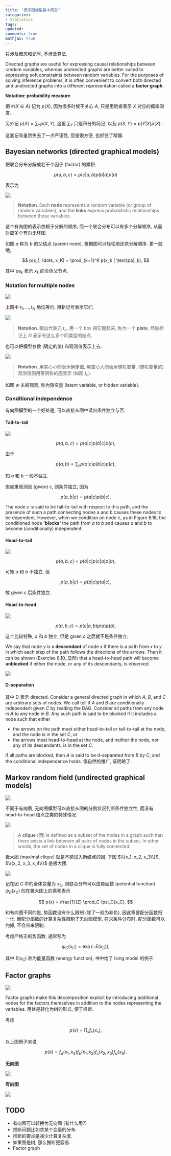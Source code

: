 ```yaml
---
title: "概率图模型基本概念"
categories: 
- Statistics
tags:
updated: 
comments: true
mathjax: true
---
```


只涉及概念和记号, 不涉及算法.

Directed graphs are useful for expressing causal relationships between random variables, whereas undirected graphs are better suited to expressing soft constraints between random variables. For the purposes of solving inference problems, it is often convenient to convert both directed and undirected graphs into a different representation called a **factor graph**.

<!-- more -->

**Notation: probability measure**

把 $\mathbb P(X \in A)$ 记为 $p(X)$, 因为很多时候不关心 $A$, 只是用后者表示 $X$ 对应的概率测度. 

另外记 $p(X) = \sum_Y p(X, Y)$, 这里 $\sum_Y$ 只是积分的简记. 以及 $p(X, Y) = p(Y\vert X) p(X)$. 

这套记号虽然失去了一点严谨性, 但是很方便, 也抓住了精髓.

## Bayesian networks (directed graphical models)

把联合分布分解成若干个因子 (factor) 的乘积

$$
p(a, b, c) = p(c|a, b)p(b|a)p(a)
$$

表示为

![](https://shiina18.github.io/assets/posts/images/151420722220357.png)



> **Notation**. Each **node** represents a random variable (or group of random variables), and the **links** express probabilistic relationships between these variables.

这个有向图的表示依赖于分解的顺序, 而一个联合分布可以有多个分解顺序, 从而对应多个有向无环图.

如图 $a$ 称为 $b$ 的父结点 (parent node). 根据图可以轻松地还原分解顺序. 更一般地,

$$
p(x_1, \dots, x_K) = \prod_{k=1}^K p(x_k | \text{pa}_k),
$$

其中 $\text{pa}_k$ 表示 $x_k$ 的全体父节点.

### Notation for multiple nodes

![](https://shiina18.github.io/assets/posts/images/242452522238783.png)

上图中 $t_1, \dots, t_N$ 地位等价, 用新记号表示它们. 

![](https://shiina18.github.io/assets/posts/images/229892622226650.png)

> **Notation**. 画出代表元 $t_n$, 用一个 box 把它圈起来, 称为一个 **plate**, 然后标记上 $N$ 表示有这么多个同类型的结点.

也可以把模型参数 (确定的值) 和观测值表示上去. 

![](https://shiina18.github.io/assets/posts/images/109583222239485.png)

> **Notation**. 用实心小圈表示确定值, 用空心大圈表示随机变量. (随机变量的) 观测值则用带阴影的圈表示 (如图 $t_n$).

如图 $w$ 未被观测, 称为隐变量 (latent variable, or hidden variable).

### Conditional independence

有向图模型的一个好处是, 可以直接从图中读出条件独立与否.

#### Tail-to-tail

![](https://shiina18.github.io/assets/posts/images/196365622236040.png)

$$
p(a, b, c) = p(a|c)p(b|c)p(c),
$$

由于

$$
p(a, b) = \sum_c p(a|c)p(b|c)p(c),
$$

知 $a$ 和 $b$ 一般不独立. 

但如果观测到 (given) $c$, 则条件独立, 因为

$$
p(a, b | c) = p(a|c)p(b|c).
$$

The node $c$ is said to be tail-to-tail with respect to this path, and the presence of such a path connecting nodes a and b causes these nodes to be dependent. However, when we condition on node $c$, as in Figure 8.16, the conditioned node **'blocks'** the path from $a$ to $b$ and causes $a$ and $b$ to become (conditionally) independent.

#### Head-to-tail

![](https://shiina18.github.io/assets/posts/images/80270323231794.png)

$$
p(a, b, c) = p(b|c)p(c|a)p(a),
$$

可知 $a$ 和 $b$ 不独立, 但

$$
p(a, b | c) = p(b|c)p(a|c),
$$

故 given $c$ 后条件独立.

#### Head-to-head

![](https://shiina18.github.io/assets/posts/images/573260523249674.png)

$$
p(a, b, c) = p(c|a, b)p(a)p(b),
$$

这个比较特殊, $a$ 和 $b$ 独立, 但是 given $c$ 之后就不是条件独立.

We say that node $y$ is a **descendant** of node $x$ if there is a path from $x$ to $y$ in which each step of the path follows the directions of the arrows. Then it can be shown (Exercise 8.10, 显然) that a head-to-head path will become **unblocked** if either the node, or any of its descendants, is observed.

![](https://shiina18.github.io/assets/posts/images/562122523247278.png)

#### D-separation

其中 D 表示 directed. Consider a general directed graph in which $A$, $B$, and $C$ are arbitrary sets of nodes. We call tell if $A$ and $B$ are conditionally independent given $C$ by reading the DAG. Consider all paths from any node in $A$ to any node in $B$. Any such path is said to be blocked if it includes a node such that either

- the arrows on the path meet either head-to-tail or tail-to-tail at the node, and the
node is in the set $C$, or
- the arrows meet head-to-head at the node, and neither the node, nor any of its
descendants, is in the set $C$.

If all paths are blocked, then $A$ is said to be d-separated from $B$ by $C$, and the conditional independence holds. 很自然的推广, 证明略了.

## Markov random field (undirected graphical models)

![](https://shiina18.github.io/assets/posts/images/403213523244780.png)

不同于有向图, 无向图模型可以直接从图的分割状况判断条件独立性, 而没有 head-to-head 结点之类的特殊情况.

![](https://shiina18.github.io/assets/posts/images/405412722238787.png)

> A **clique** (团) is defined as a subset of the nodes in a graph such that there exists a link between all pairs of nodes in the subset. In other words, the set of nodes in a clique is fully connected.

极大团 (maximal clique) 就是不能加入新结点的团. 下图 $\\{x_1, x_2, x_3\\}$, $\\{x_2, x_3, x_4\\}$ 是极大团.

![](https://shiina18.github.io/assets/posts/images/426882622220361.png)

记在团 $C$ 中的全体变量为 $x_C$, 则联合分布可以由势函数 (potential function) $\psi_C(x_C)$ 的在极大团上的乘积表示

$$
p(x) = \frac{1}{Z} \prod_C \psi_C(x_C).
$$

和有向图不同的是, 势函数没有什么限制 (除了一般为非负), 因此需要配分函数归一化. 而配分函数的计算复杂性限制了无向图模型. 在求条件分布时, 配分函数可以约掉, 不会带来限制.

考虑严格正的势函数, 通常写为

$$
\psi_C(x_C) = \exp(-E(x_C)),
$$

其中 $E(x_C)$ 称为能量函数 (energy function), 书中给了 Ising model 的例子.

## Factor graphs

![](https://shiina18.github.io/assets/posts/images/541665511220362.png)

Factor graphs make this decomposition explicit by introducing additional nodes for the factors themselves in addition to the nodes representing the variables. 用处是转化为树的形式, 便于推断.

考虑

$$
p(x) = \prod_s f_s(x_s),
$$

以上图例子来说

$$  
p(x) = f_a(x_1, x_2) f_b(x_1, x_2) f_c(x_2, x_3) f_d(x_3).
$$

**无向图**

![](https://shiina18.github.io/assets/posts/images/225430012238788.png)

**有向图**

![](https://shiina18.github.io/assets/posts/images/512940012226655.png)

## TODO

- 有向图可以转换为无向图 (有什么用?)
- 推断问题比如求某个变量的分布.
- 推断的要点是减少计算复杂度.
- 如果图是树, 那么推断更容易.
- Factor graph
